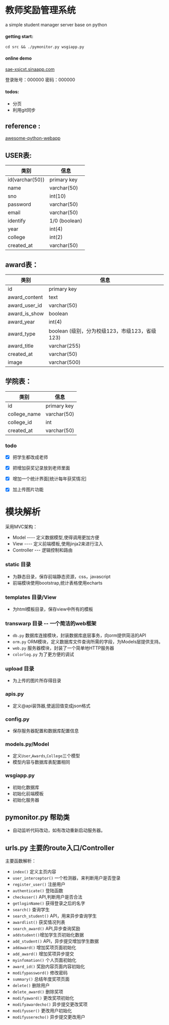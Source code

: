 # 教师奖励管理系统

a simple student manager server base on python 

#### getting start:

	cd src && ./pymonitor.py wsgiapp.py

#### online demo

[sae-xsjcxt.sinaapp.com](xsjcxt.sinaapp.com)
	
登录账号：000000
密码：000000

#### todos:

* 分页 
* 利用git同步

## reference :
 [awesome-python-webapp](https://github.com/michaelliao/awesome-python-webapp)


## USER表:

|类别| 信息|
|----------------|------------|
|      id(varchar(50))        |   primary key |
|      name       |   varchar(50)    |
|      sno			|  int(10)       |
|      password     |   varchar(50)  |
|      email        |   varchar(50)  |
|      identify        |   1/0 (boolean) |
|      year        |    int(4)      |
|      college      |    int(2)      |
|     created_at    |   varchar(50) |


## award表：

|类别| 信息|
|----------------|------------|
|    id    |  primary key          |
|   award_content|   text        |
|   award_user_id|    varchar(50)     |
| award_is_show|       boolean|
| award_year|       int(4)|
| award_type| boolean (级别，分为校级123，市级123，省级123) |
| award_title |  varchar(255)|
|created_at |  varchar(50)  |
| image| varchar(500) |
## 学院表：

|类别| 信息|
|----------------|------------|
|    id    |  primary key          |
|  college_name| varchar(50)   |
|   college_id|   int        |
|created_at |  varchar(50)  |

### todo

- [x] 把学生都改成老师
- [x] 把增加获奖记录放到老师里面
- [x] 增加一个统计界面[统计每年获奖情况]
- [x] 加上传图片功能



# 模块解析

采用MVC架构：

* Model ---- 定义数据模型,使得调用更加方便
* View ---- 定义前端模板,使用jinja2来进行注入
* Controller --- 逻辑控制和路由

### static 目录

* 为静态目录，保存前端静态资源，css，javascript
* 前端模块使用bootstrap,统计表格使用echarts

### templates 目录/View

* 为html模板目录，保存view中所有的模板

### transwarp 目录 -- 一个简洁的web框架

* `db.py` 数据库连接模块，封装数据库底层事务，向orm提供简洁的API
* `orm.py` ORM模块，定义数据库文件查询所需的字段，为Models层提供支持。
* `web.py` 服务器模块，封装了一个简单地HTTP服务器
* `colorlog.py` 为了更方便的调试

### upload 目录 
* 为上传的图片所存得目录

### apis.py 
* 定义@api装饰器,使返回值变成json格式

### config.py
* 保存服务器配置和数据库配置信息

### models.py/Model
* 定义`User`,`Awards`,`College`三个模型
* 模型内容与数据库表配置相同

### wsgiapp.py

* 初始化数据库
* 初始化前端模板
* 初始化服务器

## pymonitor.py 帮助类

* 自动监听代码改动，如有改动重新启动服务器。

## urls.py 主要的route入口/Controller

主要函数解析：

* `index()` 定义主页内容
* `user_interceptor()` 一个检测器，来判断用户是否登录
* `register_user()` 注册用户
* `authenticate()` 登陆函数
* `checkuser()` API,判断用户是否合法
* `getloginName()` 获得登录之后的名字
* `search()` 查询学生
* `search_student()` API，用来异步查询学生
* `awardlist()` 获奖情况列表
* `search_award()` API,异步查询奖励
* `addstudent()`增加学生页初始化数据
* `add_student()` API，异步提交增加学生数据
* `addaward()` 增加奖项页面初始化
* `add_award()` 增加奖项异步提交
* `myinfomation()` 个人页面初始化
* `award_id()` 奖励内容页面内容初始化
* `modifypassword()` 修改密码
* `summary()` 总结年度奖项页面
* `delete()` 删除用户
* `delete_award()` 删除奖项
* `modifyaward()` 更改奖项初始化
* `modifyawardecho()` 异步提交更改奖项
* `modifyuser()` 更改用户初始化
* `modifyuserecho()` 异步提交更改用户




